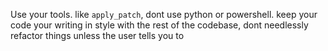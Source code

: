 Use your tools. like `apply_patch`, dont use python or powershell. keep your code your writing in style with the rest of the codebase, dont needlessly refactor things unless the user tells you to 